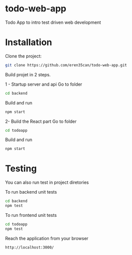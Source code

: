 # todo-web-app
Todo App to intro test driven web development

# Installation

Clone the project:
```bash
git clone https://github.com/eren35can/todo-web-app.git
```
Build projet in 2 steps.

1 - Startup server and api
Go to folder
```bash
cd backend
```
  Build and run
```bash
npm start
```

2- Build the React part
Go to folder
```bash
cd todoapp
```
  Build and run
```bash
npm start
```

# Testing
You can also run test in project diretories

To run backend unit tests
```bash
cd backend
npm test
```

To run frontend unit tests
```bash
cd todoapp
npm test
```


Reach the application from your browser
```bash
http://localhost:3000/
```
